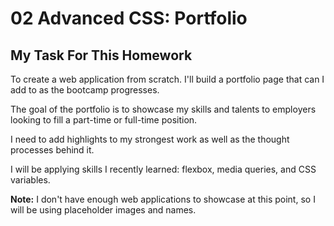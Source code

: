 # 02 Advanced CSS: Portfolio

## My Task For This Homework

To create a web application from scratch. I'll build a portfolio page that can I add to as the bootcamp progresses. 

The goal of the portfolio is to showcase my skills and talents to employers looking to fill a part-time or full-time position. 

I need to add highlights to my strongest work as well as the thought processes behind it. 

I will be applying skills I recently learned: flexbox, media queries, and CSS variables.

**Note:** I don't have enough web applications to showcase at this point, so I will be using placeholder images and names. 

